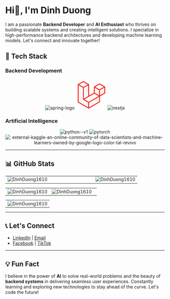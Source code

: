# Hi👋, I'm Dinh Duong 

I am a passionate **Backend Developer** and **AI Enthusiast** who thrives on building scalable systems and creating intelligent solutions. I specialize in high-performance backend architectures and developing machine learning models. Let's connect and innovate together!

## 🔧 Tech Stack

### **Backend Development**
<div align="center">
  <img width="96" height="96" src="https://img.icons8.com/color/96/spring-logo.png" alt="spring-logo"/>
  <img width="96" height="96" src="./images/laravel.png" alt="laravel"/>
  <img width="96" height="96" src="https://img.icons8.com/color/96/nestjs.png" alt="nestjs"/>
</div>

### **Artificial Intelligence**
<div align="center">
  <img width="96" height="96" src="https://img.icons8.com/color/96/python--v1.png" alt="python--v1"/>
  <img width="96" height="96" src="https://img.icons8.com/fluency/96/pytorch.png" alt="pytorch"/>
  <img width="96" height="96" src="https://img.icons8.com/external-tal-revivo-color-tal-revivo/96/external-kaggle-an-online-community-of-data-scientists-and-machine-learners-owned-by-google-logo-color-tal-revivo.png" alt="external-kaggle-an-online-community-of-data-scientists-and-machine-learners-owned-by-google-logo-color-tal-revivo"/>
</div>


---

## 📊 GitHub Stats
<table style="width:100%;">
  <tr>
    <td width="66.5%">
      <img src="http://github-profile-summary-cards.vercel.app/api/cards/profile-details?username=DinhDuong1610&theme=algolia" alt="DinhDuong1610" width="100%"/>
    </td>
    <td width="33.5%">
      <img src="http://github-profile-summary-cards.vercel.app/api/cards/repos-per-language?username=DinhDuong1610&theme=material_palenight" alt="DinhDuong1610" width="100%"/>
    </td>
  </tr>
</table>
<table style="width:100%;">
  <tr>
    <td width="48.5%">
     <img src="https://github-readme-stats.vercel.app/api?username=DinhDuong1610&theme=dark&hide_border=true&show_icons=true" alt="DinhDuong1610" width="100%"/>
    </td>
    <td width="51.5%">
      <img src="https://github-readme-streak-stats.herokuapp.com/?user=DinhDuong1610&theme=dark&hide_border=true&show_icons=true" alt="DinhDuong1610" width="100%"/>
    </td>
  </tr>
</table>
<table style="width:100%;">
  <tr>
    <td width="100%">
      <img src="![TienNHM's github activity graph](https://github-readme-activity-graph.vercel.app/graph?username=DinhDuong1610&theme=green" alt="DinhDuong1610" width="100%"/>
    </td>
  </tr>
</table>





---

## 📞 Let's Connect

- [LinkedIn](https://www.linkedin.com/in/dinhduong) | [Email](mailto:youremail@example.com)
- [Facebook](https://facebook.com/yourprofile) | [TikTok](https://www.tiktok.com/@yourprofile)

---

## 💡 Fun Fact
I believe in the power of **AI** to solve real-world problems and the beauty of **backend systems** in delivering seamless user experiences. Constantly learning and exploring new technologies to stay ahead of the curve. Let's code the future!
